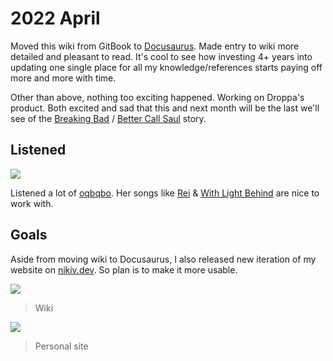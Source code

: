 # 2022 April

Moved this wiki from GitBook to [Docusaurus](../../tools/docusaurus.md). Made entry to wiki more detailed and pleasant to read. It's cool to see how investing 4+ years into updating one single place for all my knowledge/references starts paying off more and more with time.

Other than above, nothing too exciting happened. Working on Droppa's product. Both excited and sad that this and next month will be the last we'll see of the [Breaking Bad](https://trakt.tv/shows/breaking-bad) / [Better Call Saul](https://trakt.tv/shows/better-call-saul) story.

## Listened

![](https://i.imgur.com/OFN6Xql.png)

Listened a lot of [oqbqbo](https://open.spotify.com/artist/0sxuAo23kwvWKzFmJpLHmw). Her songs like [Rei](https://open.spotify.com/track/6upreF4yNirvmHslvUSyab) & [With Light Behind](https://open.spotify.com/track/1fHJYUSwft1zVJPd2FfE09) are nice to work with.

## Goals

Aside from moving wiki to Docusaurus, I also released new iteration of my website on [nikiv.dev](https://nikiv.dev). So plan is to make it more usable.

![](https://i.imgur.com/KTocpsc.jpg)

> Wiki

![](https://i.imgur.com/5ROaTMF.jpg)

> Personal site



